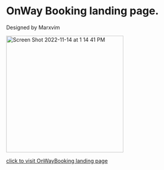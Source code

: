 # OnWay Booking landing page.
Designed by Marxvim

<img width="314" alt="Screen Shot 2022-11-14 at 1 14 41 PM" src="https://user-images.githubusercontent.com/40407778/201746052-207d3793-20ba-44be-b40c-d323dffd30a9.png">

[click to visit OnWayBooking landing page](https://onwaybooking)
